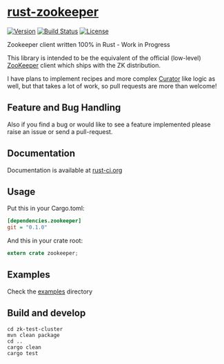 [rust-zookeeper][doc]
=====================
[![Version](https://img.shields.io/crates/v/zookeeper.svg)](https://crates.io/crates/zookeeper)
[![Build Status](https://travis-ci.org/bonifaido/rust-zookeeper.svg?branch=master)](https://travis-ci.org/bonifaido/rust-zookeeper)
[![License](https://img.shields.io/crates/l/zookeeper.svg)](http://opensource.org/licenses/MIT)

Zookeeper client written 100% in Rust - Work in Progress

This library is intended to be the equivalent of the official (low-level) [ZooKeeper][javadoc] client which ships with the ZK distribution.

I have plans to implement recipes and more complex [Curator][curator] like logic as well, but that takes a lot of work, so pull requests are more than welcome!

## Feature and Bug Handling
Also if you find a bug or would like to see a feature implemented please raise an issue or send a pull-request.

## Documentation
Documentation is available at [rust-ci.org][doc]

## Usage

Put this in your Cargo.toml:

```ini
[dependencies.zookeeper]
git = "0.1.0"
```

And this in your crate root:

```rust
extern crate zookeeper;
```

## Examples
Check the [examples][examples] directory

[doc]: http://bonifaido.github.io/rust-zookeeper
[examples]: https://github.com/bonifaido/rust-zookeeper/tree/master/examples
[javadoc]: https://zookeeper.apache.org/doc/r3.4.6/api/org/apache/zookeeper/ZooKeeper.html
[curator]: http://curator.apache.org/

## Build and develop
```shell
cd zk-test-cluster
mvn clean package
cd ..
cargo clean
cargo test
```
